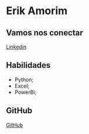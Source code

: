 # Erik Amorim

## Vamos nos conectar
[Linkedin](https://www.linkedin.com/in/erik-b-de-amorim-6273752b/)

## Habilidades
- Python;
- Excel;
- PowerBi;

## GitHub
[GitHub](https://github.com/AmorimErik)

